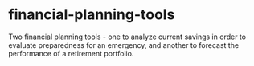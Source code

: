 # financial-planning-tools
Two financial planning tools - one to analyze current savings in order to evaluate preparedness for an emergency, and another to forecast the performance of a retirement portfolio.

